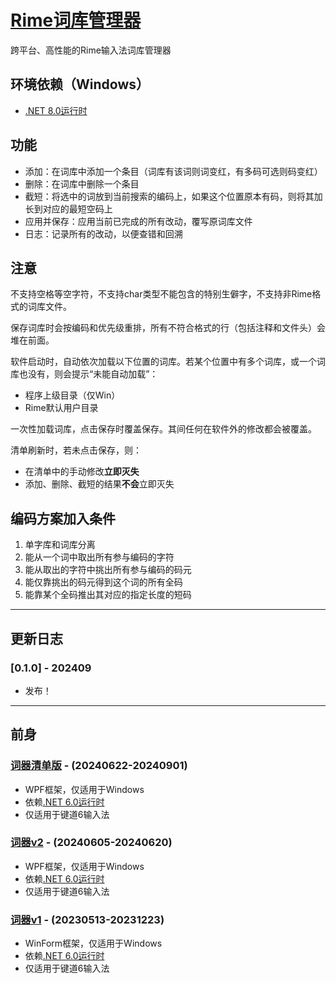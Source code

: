 # [Rime词库管理器](https://github.com/GarthTB/RimeTyrant)

跨平台、高性能的Rime输入法词库管理器

## 环境依赖（Windows）

- [.NET 8.0运行时](https://dotnet.microsoft.com/zh-cn/download/dotnet/8.0)

## 功能

- 添加：在词库中添加一个条目（词库有该词则词变红，有多码可选则码变红）
- 删除：在词库中删除一个条目
- 截短：将选中的词放到当前搜索的编码上，如果这个位置原本有码，则将其加长到对应的最短空码上
- 应用并保存：应用当前已完成的所有改动，覆写原词库文件
- 日志：记录所有的改动，以便查错和回溯

## 注意

不支持空格等空字符，不支持char类型不能包含的特别生僻字，不支持非Rime格式的词库文件。

保存词库时会按编码和优先级重排，所有不符合格式的行（包括注释和文件头）会堆在前面。

软件启动时，自动依次加载以下位置的词库。若某个位置中有多个词库，或一个词库也没有，则会提示“未能自动加载”：

- 程序上级目录（仅Win）
- Rime默认用户目录

一次性加载词库，点击保存时覆盖保存。其间任何在软件外的修改都会被覆盖。

清单刷新时，若未点击保存，则：

- 在清单中的手动修改**立即灭失**
- 添加、删除、截短的结果**不会**立即灭失

## 编码方案加入条件

1. 单字库和词库分离
2. 能从一个词中取出所有参与编码的字符
3. 能从取出的字符中挑出所有参与编码的码元
4. 能仅靠挑出的码元得到这个词的所有全码
5. 能靠某个全码推出其对应的指定长度的短码

---

## 更新日志

### [0.1.0] - 202409

- 发布！

---

## 前身

### [词器清单版](https://github.com/GarthTB/RimeLibrarian) - (20240622-20240901)

- WPF框架，仅适用于Windows
- 依赖[.NET 6.0运行时](https://dotnet.microsoft.com/zh-cn/download/dotnet/6.0)
- 仅适用于键道6输入法

### [词器v2](https://github.com/GarthTB/JDLibManager) - (20240605-20240620)

- WPF框架，仅适用于Windows
- 依赖[.NET 6.0运行时](https://dotnet.microsoft.com/zh-cn/download/dotnet/6.0)
- 仅适用于键道6输入法

### [词器v1](https://github.com/GarthTB/CiQi) - (20230513-20231223)

- WinForm框架，仅适用于Windows
- 依赖[.NET 6.0运行时](https://dotnet.microsoft.com/zh-cn/download/dotnet/6.0)
- 仅适用于键道6输入法
